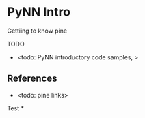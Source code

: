 # PyNN Intro

Gettiing to know pine

TODO
* <todo: PyNN introductory code samples,  >

## References
* <todo: pine links>

Test
* 
